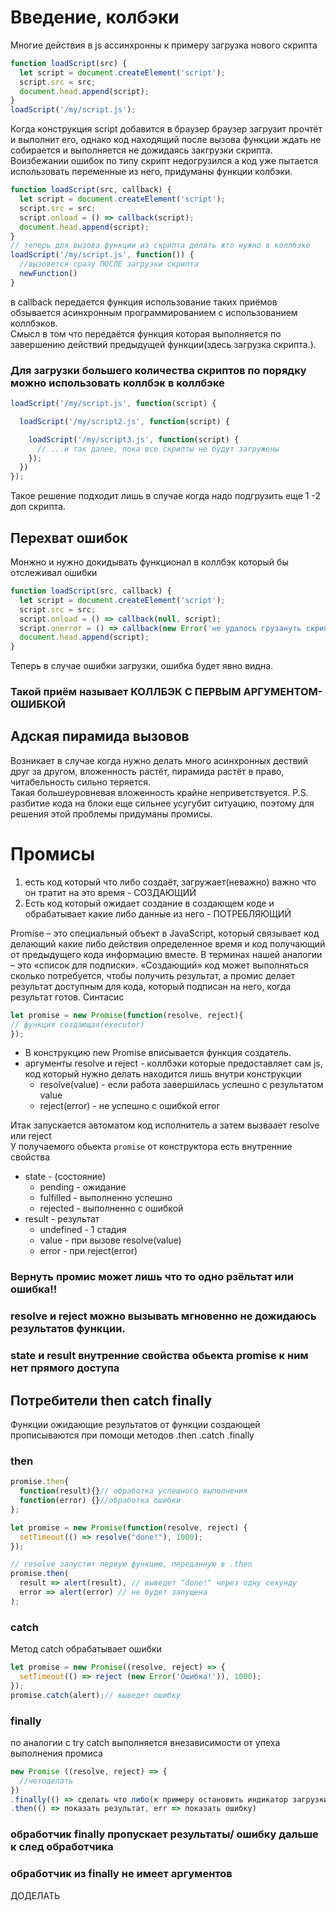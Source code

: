 # Введение, колбэки
Многие действия в js ассинхронны
к примеру загрузка нового скрипта
```javascript
function loadScript(src) {
  let script = document.createElement('script');
  script.src = src;
  document.head.append(script);
}
loadScript('/my/script.js');
```
Когда конструкция script добавится в браузер браузер загрузит прочтёт и выполнит его, однако код находящий после вызова функции ждать не собирается и выполняется не дожидаясь закгрузки скрипта.  
Воизбежании ошибок по типу скрипт недогрузился а код уже пытается использовать переменные из него, придуманы функции колбэки.
```javascript
function loadScript(src, callback) {
  let script = document.createElement('script');
  script.src = src;
  script.onload = () => callback(script);
  document.head.append(script);
}
// теперь для вызова функции из скрипта делать жто нужно в коллбэке
loadScript('/my/script.js', function()) {
  //вызовется сразу ПОСЛЕ загрузки скрипта
  newFunction()
}
```
в callback передается функция использование таких приёмов обзывается асинхронным программированием с использованием коллбэков.  
Смысл в том что передаётся функция которая выполняется по завершению действий предыдущей функции(здесь загрузка скрипта.).  
### Для загрузки большего количества скриптов по порядку можно использовать коллбэк в коллбэке
```javascript
loadScript('/my/script.js', function(script) {

  loadScript('/my/script2.js', function(script) {

    loadScript('/my/script3.js', function(script) {
      // ...и так далее, пока все скрипты не будут загружены
    });
  })
});
```
Такое решение подходит лишь в случае когда надо подгрузить еще 1 -2 доп скрипта.  
## Перехват ошибок  
Монжно и нужно докидывать функционал в коллбэк который бы отслеживал ошибки  
```javascript
function loadScript(src, callback) {
  let script = document.createElement('script');
  script.src = src;
  script.onload = () => callback(null, script);
  script.onerror = () => callback(new Error('не удалось грузануть скрипт ${src}'));
  document.head.append(script);
}
```
Теперь в случае ошибки загрузки, ошибка будет явно видна.
### Такой приём называет КОЛЛБЭК С ПЕРВЫМ АРГУМЕНТОМ-ОШИБКОЙ  
## Адская пирамида вызовов  
Возникает в случае когда нужно делать много асинхронных дествий друг за другом, вложенность растёт, пирамида растёт в право, читабельность сильно теряется.  
Такая большеуровневая вложенность крайне неприветствуется.
P.S. разбитие кода на блоки еще сильнее усугубит ситуацию, поэтому для решения этой проблемы придуманы промисы.
# Промисы
1. есть код который что либо создаёт, загружает(неважно) важно что он тратит на это время - СОЗДАЮЩИЙ  
2. Есть код который ожидает создание в создающем коде и обрабатывает какие либо данные из него - ПОТРЕБЛЯЮЩИЙ  

Promise – это специальный объект в JavaScript, который связывает код делающий какие либо действия определенное время и код получающий от предыдущего кода информацию вместе. В терминах нашей аналогии – это «список для подписки». «Создающий» код может выполняться сколько потребуется, чтобы получить результат, а промис делает результат доступным для кода, который подписан на него, когда результат готов.
Синтасис
```javascript
let promise = new Promise(function(resolve, reject){
// функция создающая(executor)
}); 
```
- В конструкцию new Promise вписывается функция создатель.  
- аргументы resolve и reject - коллбэки которые предоставляет сам js, код который нужно делать находится лишь внутри конструкции
  - resolve(value) - если работа завершилась успешно с результатом value
  -  reject(error) - не успешно с ошибкой error

Итак запускается автоматом код исполнитель а затем вызваает resolve или reject  
У получаемого обьекта ``promise`` от конструктора есть внутренние свойства
- state - (состояние) 
  - pending - ожидание
  - fulfilled - выполненно успешно
  - rejected - выполненно с ошибкой
- result - результат
  - undefined - 1 стадия
  - value - при вызове resolve(value)
  - error - при reject(error)

### Вернуть промис может лишь что то одно рзёльтат или ошибка!!
### resolve и reject можно вызывать мгновенно не дожидаюсь результатов функции.
### state и result внутренние свойства обьекта promise к ним нет прямого доступа  
## Потребители then catch finally
Функции ожидающие результатов от функции создающей прописываются при помощи методов .then .catch .finally
### then  
```javascript
promise.then{
  function(result){}// обработка успешного выполнения
  function(error) {}//обработка ошибки
};

let promise = new Promise(function(resolve, reject) {
  setTimeout(() => resolve("done!"), 1000);
});

// resolve запустит первую функцию, переданную в .then
promise.then(
  result => alert(result), // выведет "done!" через одну секунду
  error => alert(error) // не будет запущена
);
```  
### catch
Метод catch обрабатывает ошибки
```javascript
let promise = new Promise((resolve, reject) => {
  setTimeout(() => reject (new Error('Ошибка!')), 1000);
});
promise.catch(alert);// выведет ошибку
```
### finally
по аналогии с try catch выполняется внезависимости от упеха выполнения промиса
```javascript
new Promise ((resolve, reject) => {
  //четоделать
})
.finally(() => сделать что либо(к примеру остановить индикатор загрузки));
.then(() => показать результат, err => показать ошибку)
```
### обработчик finally пропускает результаты/ ошибку дальше к след обработчика
### обработчик из finally не имеет аргументов 

ДОДЕЛАТЬ